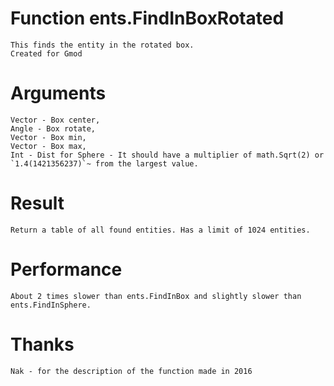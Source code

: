 # Function ents.FindInBoxRotated

	This finds the entity in the rotated box.
	Created for Gmod

# Arguments

	Vector - Box center,
	Angle - Box rotate,
	Vector - Box min,
	Vector - Box max,
	Int - Dist for Sphere - It should have a multiplier of math.Sqrt(2) or `1.4(1421356237)`~ from the largest value.

# Result

	Return a table of all found entities. Has a limit of 1024 entities.

# Performance

	About 2 times slower than ents.FindInBox and slightly slower than ents.FindInSphere.
	
# Thanks

	Nak - for the description of the function made in 2016
